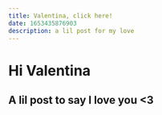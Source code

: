 ```yaml
---
title: Valentina, click here!
date: 1653435876903
description: a lil post for my love
---
```


# Hi Valentina

## A lil post to say I love you <3
